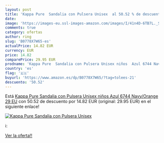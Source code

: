 ```yaml
---
layout: post
title: 'Kappa Pure  Sandalia con Pulsera Unisex  al 50.52 % de descuento'
date: 
image: 'https://images-eu.ssl-images-amazon.com/images/I/41n4D-6TB7L._SL200_.jpg'
comments: true
category: ofertas
author: ring
slug: 'B0778X7W65-es'
actualPrice: 14.82 EUR
currency: EUR
price: 14.82
comparePrice: 29.95 EUR
prodname: 'Kappa Pure  Sandalia con Pulsera Unisex niños  Azul 6744 Navy/Orange  29 EU'
country: 'es'
flag: '🇪🇸'
buyurl: 'https://www.amazon.es/dp/B0778X7W65/?tag=tolees-21'
descuento: '50.52'
---
```


Está [Kappa Pure  Sandalia con Pulsera Unisex niños  Azul 6744 Navy/Orange  29 EU](https://www.amazon.es/dp/B0778X7W65/?tag=tolees-21) con 50.52 de descuento por 14.82 EUR (original: 29.95 EUR) en el siguiente enlace!

[![Kappa Pure  Sandalia con Pulsera Unisex ](https://images-eu.ssl-images-amazon.com/images/I/41n4D-6TB7L._SL200_.jpg)](https://www.amazon.es/dp/B0778X7W65/?tag=tolees-21)

ℹ️:


[Ver la oferta!!](https://www.amazon.es/dp/B0778X7W65/?tag=tolees-21)
